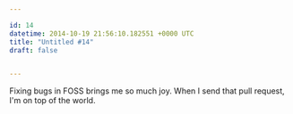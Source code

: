 ```yaml
---

id: 14
datetime: 2014-10-19 21:56:10.182551 +0000 UTC
title: "Untitled #14"
draft: false


---
```


Fixing bugs in FOSS brings me so much joy. When I send that pull request, I'm on top of the world.
